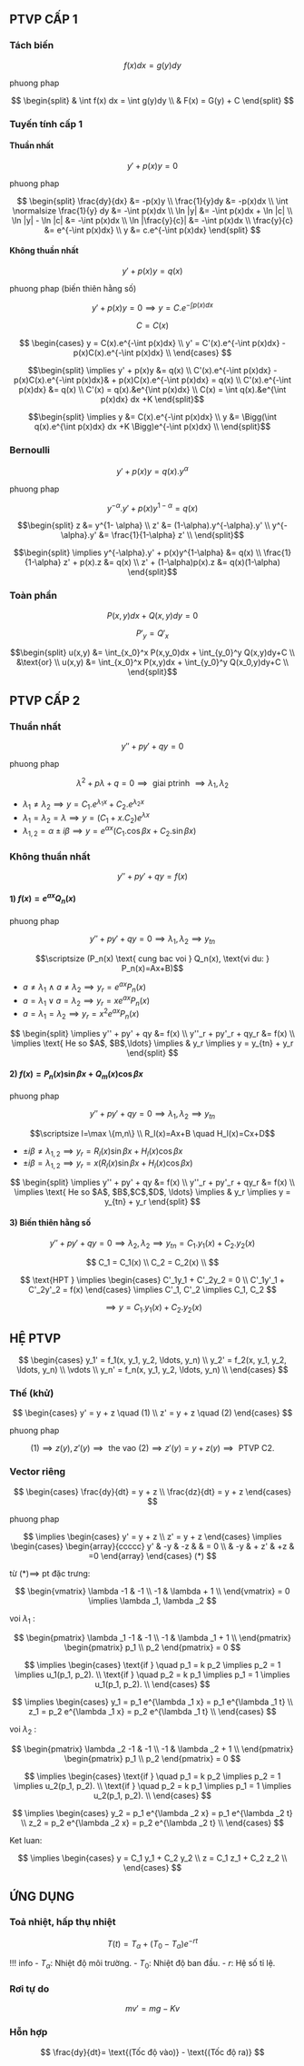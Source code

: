 ## PTVP CẤP 1
### Tách biến

$$
f(x)dx = g(y)dy
$$

phuong phap

$$
\begin{split}
& \int f(x) dx = \int g(y)dy \\
& F(x) = G(y) + C
\end{split}
$$

### Tuyến tính cấp 1
#### Thuần nhất

$$
y' + p(x)y = 0
$$

phuong phap

$$
\begin{split}
\frac{dy}{dx} &= -p(x)y \\
\frac{1}{y}dy &= -p(x)dx \\
\int \normalsize \frac{1}{y} dy &= -\int p(x)dx \\
\ln |y| &= -\int p(x)dx + \ln |c| \\
\ln |y| - \ln |c| &= -\int p(x)dx \\
\ln |\frac{y}{c}| &= -\int p(x)dx \\
\frac{y}{c} &= e^{-\int p(x)dx} \\
y &= c.e^{-\int p(x)dx}
\end{split}
$$

#### Không thuần nhất

$$
y' + p(x)y = q(x)
$$

phuong phap (biến thiên hằng số)

$$
y' + p(x)y = 0 \implies 
y = C.e^{-\int p(x)dx}
$$

$$
C = C(x)
$$

$$
\begin{cases}
y = C(x).e^{-\int p(x)dx} \\
y' = C'(x).e^{-\int p(x)dx} - p(x)C(x).e^{-\int p(x)dx} \\
\end{cases}
$$

$$\begin{split}
\implies y' + p(x)y &= q(x) \\
C'(x).e^{-\int p(x)dx} - p(x)C(x).e^{-\int p(x)dx}& + p(x)C(x).e^{-\int p(x)dx} = q(x) \\
C'(x).e^{-\int p(x)dx} &= q(x) \\
C'(x) = q(x).&e^{\int p(x)dx} \\
C(x) = \int q(x).&e^{\int p(x)dx} dx +K
\end{split}$$

$$\begin{split}
\implies y &= C(x).e^{-\int p(x)dx} \\
y &= \Bigg(\int q(x).e^{\int p(x)dx} dx +K \Bigg)e^{-\int p(x)dx} \\
\end{split}$$

### Bernoulli

$$
y' + p(x)y = q(x).y^{\alpha}
$$

phuong phap

$$
y^{-\alpha}.y' + p(x)y^{1-\alpha} = q(x)
$$

$$\begin{split}
z &= y^{1- \alpha} \\
z' &= (1-\alpha).y^{-\alpha}.y' \\
y^{-\alpha}.y' &= \frac{1}{1-\alpha} z' \\
\end{split}$$

$$\begin{split}
\implies y^{-\alpha}.y' + p(x)y^{1-\alpha} &= q(x) \\
\frac{1}{1-\alpha} z' + p(x).z &= q(x) \\
z' + (1-\alpha)p(x).z &= q(x)(1-\alpha)
\end{split}$$

### Toàn phần

$$
P(x,y)dx + Q(x,y)dy=0
$$

$$
P'_y = Q'_x
$$

$$\begin{split}
u(x,y) &= \int_{x_0}^x P(x,y_0)dx + \int_{y_0}^y Q(x,y)dy+C \\
&\text{or} \\
u(x,y) &= \int_{x_0}^x P(x,y)dx + \int_{y_0}^y Q(x_0,y)dy+C \\
\end{split}$$

## PTVP CẤP 2
### Thuần nhất 

$$y'' + py' + qy = 0$$

phuong phap

$$
\lambda ^2 + p\lambda + q = 0 \implies \text{ giai ptrinh } \implies \lambda _1, \lambda _2 
$$

- $\lambda _1 \neq \lambda _2 \implies y = C_1.e^{\lambda _1x}+C_2.e^{\lambda _2x}$
- $\lambda _1 = \lambda _2 = \lambda \implies y = (C_1+x.C_2)e^{\lambda x}$
- $\lambda _{1,2}=\alpha \pm i \beta \implies y = e^{\alpha x}(C_1.\cos \beta x + C_2.\sin \beta x)$

### Không thuần nhất

$$
y'' + py' + qy = f(x)
$$

#### 1) $f(x) = e^{ax} Q_n(x)$

phuong phap

$$
y'' + py'+qy = 0 \implies \lambda _1, \lambda _2 \implies y_{tn}
$$

$$\scriptsize (P_n(x) \text{ cung bac voi } Q_n(x), \text{vi du: } P_n(x)=Ax+B)$$

- $a \neq \lambda _1 \: \land \: a \neq \lambda _2 \implies y_r = e^{ax}P_n(x)$ 
- $a = \lambda _1 \lor a = \lambda _2 \implies y_r = xe^{ax}P_n(x)$
- $a = \lambda _1 = \lambda _2 \implies y_r = x^2 e^{ax}P_n(x)$

$$
\begin{split}
\implies y'' + py' + qy &= f(x) \\
y''_r + py'_r + qy_r &= f(x) \\
\implies \text{ He so $A$, $B$,\ldots} \implies & y_r \implies y = y_{tn} + y_r
\end{split}
$$

#### 2) $f(x) = P_n(x)\sin \beta x + Q_m(x)\cos \beta x$

phuong phap

$$
y'' + py'+qy = 0 \implies \lambda _1, \lambda _2 \implies y_{tn}
$$

$$\scriptsize l=\max \{m,n\} \\ R_l(x)=Ax+B \quad H_l(x)=Cx+D$$

- $\pm i\beta \neq \lambda _{1,2} \implies y_r = R_l(x) \sin \beta x + H_l(x) \cos \beta x$
- $\pm i\beta = \lambda _{1,2} \implies y_r = x\big(R_l(x) \sin \beta x + H_l(x) \cos \beta x\big)$

$$
\begin{split}
\implies y'' + py' + qy &= f(x) \\
y''_r + py'_r + qy_r &= f(x) \\
\implies \text{ He so $A$, $B$,$C$,$D$, \ldots} \implies & y_r \implies y = y_{tn} + y_r
\end{split}
$$

#### 3) Biến thiên hằng số

$$
y'' + py'+qy = 0 \implies \lambda _2, \lambda _2 \implies y_{tn} = C_1.y_1(x) + C_2.y_2(x)
$$

$$
C_1 = C_1(x) \\
C_2 = C_2(x) \\
$$

$$
\text{HPT } \implies \begin{cases}
C'_1y_1 + C'_2y_2 = 0 \\
C'_1y'_1 + C'_2y'_2 = f(x)
\end{cases}
\implies C'_1, C'_2 \implies C_1, C_2
$$

$$\implies y = C_1.y_1(x) + C_2.y_2(x)$$

## HỆ PTVP

$$
\begin{cases}
y_1' = f_1(x, y_1, y_2, \ldots, y_n) \\
y_2' = f_2(x, y_1, y_2, \ldots, y_n) \\
\vdots \\
y_n' = f_n(x, y_1, y_2, \ldots, y_n) \\
\end{cases}
$$

### Thế (khử)

$$
\begin{cases}
y' = y + z \quad (1) \\
z' = y + z \quad (2)
\end{cases}
$$

phuong phap

$$
(1) \implies z(y), z'(y) \implies \text{ the vao } (2) \implies z'(y) = y + z(y) \implies \text{ PTVP C2.}
$$

### Vector riêng 

$$
\begin{cases}
\frac{dy}{dt} = y + z \\
\frac{dz}{dt} = y + z
\end{cases}
$$

phuong phap

$$
\implies
\begin{cases}
y' = y + z \\
z' = y + z
\end{cases}
\implies
\begin{cases}
\begin{array}{ccccc}
y' & -y & -z & & = 0 \\
& -y & + z' & +z & =0
\end{array}
\end{cases} (*)
$$

từ $(*) \implies$ pt đặc trưng:

$$
\begin{vmatrix}
\lambda -1 & -1 \\
-1 & \lambda + 1 \\
\end{vmatrix}
= 0 \implies \lambda _1, \lambda _2
$$

voi $\lambda _1$ :

$$
\begin{pmatrix}
\lambda _1 -1 & -1 \\
-1 & \lambda _1 + 1 \\
\end{pmatrix}
\begin{pmatrix}
p_1 \\
p_2
\end{pmatrix}
= 0 
$$

$$
\implies 
\begin{cases}
\text{if } \quad p_1 = k p_2 \implies p_2 = 1 \implies u_1(p_1, p_2). \\
\text{if } \quad p_2 = k p_1 \implies p_1 = 1 \implies u_1(p_1, p_2). \\
\end{cases}
$$

$$
\implies
\begin{cases}
y_1 = p_1 e^{\lambda _1 x} = p_1 e^{\lambda _1 t} \\
z_1 = p_2 e^{\lambda _1 x} = p_2 e^{\lambda _1 t} \\
\end{cases}
$$

voi $\lambda _2$ :

$$
\begin{pmatrix}
\lambda _2 -1 & -1 \\
-1 & \lambda _2 + 1 \\
\end{pmatrix}
\begin{pmatrix}
p_1 \\
p_2
\end{pmatrix}
= 0 
$$

$$ 
\implies 
\begin{cases}
\text{if } \quad p_1 = k p_2 \implies p_2 = 1 \implies u_2(p_1, p_2). \\
\text{if } \quad p_2 = k p_1 \implies p_1 = 1 \implies u_2(p_1, p_2). \\
\end{cases}
$$

$$
\implies
\begin{cases}
y_2 = p_1 e^{\lambda _2 x} = p_1 e^{\lambda _2 t} \\
z_2 = p_2 e^{\lambda _2 x} = p_2 e^{\lambda _2 t} \\
\end{cases}
$$

Ket luan:

$$
\implies
\begin{cases}
y = C_1 y_1 + C_2 y_2 \\
z = C_1 z_1 + C_2 z_2 \\
\end{cases}
$$

## ỨNG DỤNG
### Toả nhiệt, hấp thụ nhiệt

$$
T(t) = T_{\alpha} + (T_0 - T_{\alpha})e^{-rt}
$$

!!! info
    - $T_{\alpha}$: Nhiệt độ môi trường.
    - $T_0$: Nhiệt độ ban đầu.
    - $r$: Hệ số tỉ lệ.

### Rơi tự do

$$
mv'=mg-Kv
$$

### Hỗn hợp

$$
\frac{dy}{dt}= \text{(Tốc độ vào)} - \text{(Tốc độ ra)}
$$